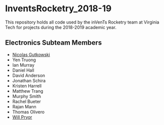 # InventsRocketry_2018-19
This repository holds all code used by the inVenTs Rocketry team at Virginia Tech for projects during the 2018-2019 academic year.

## Electronics Subteam Members
* [Nicolas Gutkowski](Users/nicolas-gutkowski.md)
* Yen Truong
* Ian Murray
* Daniel Hall
* David Anderson
* Jonathan Schira
* Kristen Harrell
* Matthew Trang
* Murphy Smith
* Rachel Bueter
* Rajan Mann
* Thomas Olivero
* [Will Pryor](Users/WillPryor.md)
